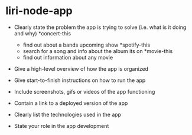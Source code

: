 # liri-node-app


* Clearly state the problem the app is trying to solve (i.e. what is it doing and why)
  *concert-this
    * find out about a bands upcoming show
  *spotify-this
    * search for a song and info about the album its on
  *movie-this
    * find out information about any movie

* Give a high-level overview of how the app is organized

* Give start-to-finish instructions on how to run the app

* Include screenshots, gifs or videos of the app functioning

* Contain a link to a deployed version of the app

* Clearly list the technologies used in the app

* State your role in the app development


